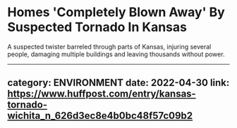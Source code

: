 # Homes 'Completely Blown Away' By Suspected Tornado In Kansas

A suspected twister barreled through parts of Kansas, injuring several people, damaging multiple buildings and leaving thousands without power.

---
category: ENVIRONMENT
date: 2022-04-30
link: https://www.huffpost.com/entry/kansas-tornado-wichita_n_626d3ec8e4b0bc48f57c09b2
---
